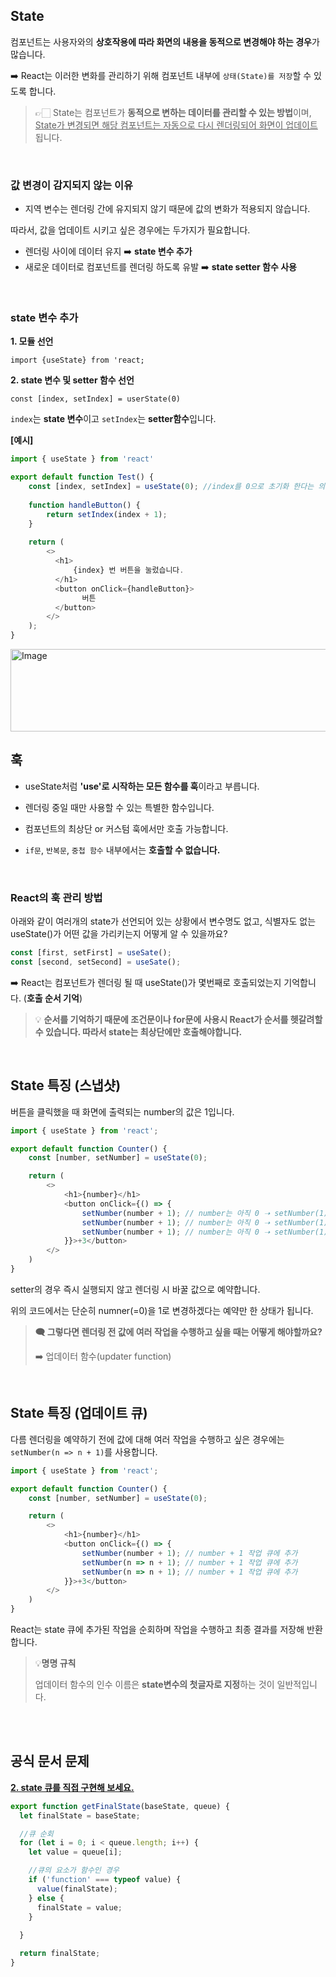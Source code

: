 ## State

컴포넌트는 사용자와의 **상호작용에 따라 화면의 내용을 동적으로 변경해야 하는 경우**가 많습니다.

➡️ React는 이러한 변화를 관리하기 위해 컴포넌트 내부에 `상태(State)를 저장`할 수 있도록 합니다.

> 👉🏻 State는 컴포넌트가 **동적으로 변하는 데이터를 관리할 수 있는 방법**이며,
<ins>State가 변경되면 해당 컴포넌트는 자동으로 다시 렌더링되어 화면이 업데이트</ins>됩니다.

<br>

### 값 변경이 감지되지 않는 이유

- 지역 변수는 렌더링 간에 유지되지 않기 때문에 값의 변화가 적용되지 않습니다. 


따라서, 값을 업데이트 시키고 싶은 경우에는 두가지가 필요합니다. 

- 렌더링 사이에 데이터 유지 ➡️ **state 변수 추가**
- 새로운 데이터로 컴포넌트를 렌더링 하도록 유발 ➡️ **state setter 함수 사용**

<br>

### state 변수 추가

**1. 모듈 선언**

`import {useState} from 'react;`

**2. state 변수 및 setter 함수 선언**

`const [index, setIndex] = userState(0)`

`index`는 **state 변수**이고 `setIndex`는 **setter함수**입니다. 

**[예시]**

```js
import { useState } from 'react'

export default function Test() {
    const [index, setIndex] = useState(0); //index를 0으로 초기화 한다는 의미입니다. 
    
    function handleButton() {
        return setIndex(index + 1);
    }
    
    return (
        <>
          <h1>
              {index} 번 버튼을 눌렀습니다.
          </h1>
          <button onClick={handleButton}>
                버튼
          </button>
        </>
    );
}
```

<img width="537" height="132" alt="Image" src="https://github.com/user-attachments/assets/d543cf81-2719-4fc2-a3d0-375e15c5a5d1" />

<br>

## 훅

- useState처럼 **'use'로 시작하는 모든 함수를 훅**이라고 부릅니다. 


- 렌더링 중일 때만 사용할 수 있는 특별한 함수입니다. 


- 컴포넌트의 최상단 or 커스텀 훅에서만 호출 가능합니다. 


- `if문`, `반복문`, `중첩 함수` 내부에서는 **호출할 수 없습니다.** 

<br>

###  React의 훅 관리 방법

아래와 같이 여러개의 state가 선언되어 있는 상황에서 변수명도 없고, 식별자도 없는 useState()가 어떤 값을 가리키는지 어떻게 알 수 있을까요?

```js
const [first, setFirst] = useSate(); 
const [second, setSecond] = useSate();
```

➡️ React는 컴포넌트가 렌더링 될 때 useState()가 몇번째로 호출되었는지 기억합니다. (**호출 순서 기억**)


> 💡 **순서를 기억하기 때문에 조건문이나 for문에 사용시 React가 순서를 헷갈려할 수 있습니다. 따라서 state는 최상단에만 호출해야합니다.** 

<br>

## State 특징 (스냅샷)

버튼을 클릭했을 때 화면에 출력되는 number의 값은 1입니다.

```js
import { useState } from 'react';

export default function Counter() {
    const [number, setNumber] = useState(0);

    return (
        <>
            <h1>{number}</h1>
            <button onClick={() => {
                setNumber(number + 1); // number는 아직 0 ➝ setNumber(1) 
                setNumber(number + 1); // number는 아직 0 ➝ setNumber(1)
                setNumber(number + 1); // number는 아직 0 ➝ setNumber(1)
            }}>+3</button>
        </>
    )
}
```

setter의 경우 즉시 실행되지 않고 렌더링 시 바꿀 값으로 예약합니다.

위의 코드에서는 단순히 numner(=0)을 1로 변경하겠다는 예약만 한 상태가 됩니다.

> **🗨️ 그렇다면 렌더링 전 값에 여러 작업을 수행하고 싶을 때는 어떻게 해야할까요?**
> 
> ➡️ 업데이터 함수(updater function)

<br>

## State 특징 (업데이트 큐)

다름 렌더링을 예약하기 전에 값에 대해 여러 작업을 수행하고 싶은 경우에는 `setNumber(n => n + 1)`를 사용합니다.

```js
import { useState } from 'react';

export default function Counter() {
    const [number, setNumber] = useState(0);

    return (
        <>
            <h1>{number}</h1>
            <button onClick={() => {
                setNumber(number + 1); // number + 1 작업 큐에 추가 
                setNumber(n => n + 1); // number + 1 작업 큐에 추가 
                setNumber(n => n + 1); // number + 1 작업 큐에 추가 
            }}>+3</button>
        </>
    )
}
```

React는 state 큐에 추가된 작업을 순회하며 작업을 수행하고 최종 결과를 저장해 반환합니다.

>  💡**명명 규칙**
> 
> 업데이터 함수의 인수 이름은 **state변수의 첫글자로 지정**하는 것이 일반적입니다. 

<br>




<br>

## 공식 문서 문제

**[2. state 큐를 직접 구현해 보세요.](https://ko.react.dev/learn/queueing-a-series-of-state-updates)**

```js
export function getFinalState(baseState, queue) {
  let finalState = baseState;

  //큐 순회
  for (let i = 0; i < queue.length; i++) {
    let value = queue[i]; 

    //큐의 요소가 함수인 경우
    if ('function' === typeof value) {
      value(finalState);
    } else {
      finalState = value; 
    }
    
  }

  return finalState;
}
```

